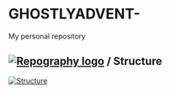 # GHOSTLYADVENT-
My personal repository 

## [![Repography logo](https://images.repography.com/logo.svg)](https://repography.com) / Structure
[![Structure](https://images.repography.com/30389104/GHOSTLYADVENT/PROJECT_SLIDING_IMAGE_IN_TEXT/structure/53fcd2afc063ee1c64aaf33bedb62b9d_table.svg)](https://github.com/GHOSTLYADVENT/PROJECT_SLIDING_IMAGE_IN_TEXT)
